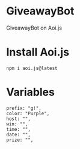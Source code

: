 # GiveawayBot
GiveawayBot on Aoi.js

# Install Aoi.js
```
npm i aoi.js@latest
```

# Variables
```
prefix: "g!",
color: "Purple",
host: "",
win: "",
time: "",
date: "",
prize: "",
```
